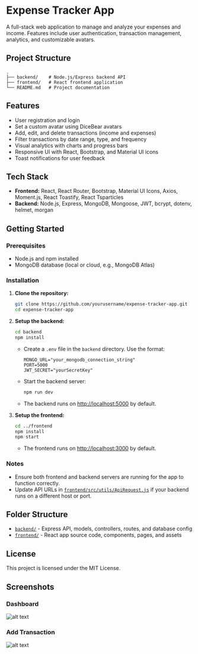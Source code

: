 # Expense Tracker App

A full-stack web application to manage and analyze your expenses and income. Features include user authentication, transaction management, analytics, and customizable avatars.

## Project Structure

```
.
├── backend/    # Node.js/Express backend API
├── frontend/   # React frontend application
└── README.md   # Project documentation
```

## Features

- User registration and login
- Set a custom avatar using DiceBear avatars
- Add, edit, and delete transactions (income and expenses)
- Filter transactions by date range, type, and frequency
- Visual analytics with charts and progress bars
- Responsive UI with React, Bootstrap, and Material UI icons
- Toast notifications for user feedback

## Tech Stack

- **Frontend:** React, React Router, Bootstrap, Material UI Icons, Axios, Moment.js, React Toastify, React Tsparticles
- **Backend:** Node.js, Express, MongoDB, Mongoose, JWT, bcrypt, dotenv, helmet, morgan

## Getting Started

### Prerequisites

- Node.js and npm installed
- MongoDB database (local or cloud, e.g., MongoDB Atlas)

### Installation

1. **Clone the repository:**
   ```sh
   git clone https://github.com/yourusername/expense-tracker-app.git
   cd expense-tracker-app
   ```

2. **Setup the backend:**
   ```sh
   cd backend
   npm install
   ```
   - Create a `.env` file in the `backend` directory. Use the format:
     ```
     MONGO_URL="your_mongodb_connection_string"
     PORT=5000
     JWT_SECRET="yourSecretKey"
     ```
   - Start the backend server:
     ```sh
     npm run dev
     ```
   - The backend runs on [http://localhost:5000](http://localhost:5000) by default.

3. **Setup the frontend:**
   ```sh
   cd ../frontend
   npm install
   npm start
   ```
   - The frontend runs on [http://localhost:3000](http://localhost:3000) by default.

### Notes

- Ensure both frontend and backend servers are running for the app to function correctly.
- Update API URLs in [`frontend/src/utils/ApiRequest.js`](frontend/src/utils/ApiRequest.js) if your backend runs on a different host or port.

## Folder Structure

- [`backend/`](backend/) - Express API, models, controllers, routes, and database config
- [`frontend/`](frontend/) - React app source code, components, pages, and assets

## License

This project is licensed under the MIT License.

## Screenshots

### Dashboard

![alt text](image.png)

### Add Transaction

![alt text](image-1.png)